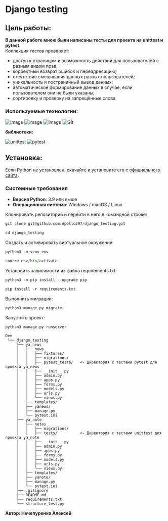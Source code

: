 # Django testing

## Цель работы:
**В данной работе мною были написаны тесты для проекта на unittest и pytest.**</br>
Коллекция тестов проверяет:
- доступ к страницам и возможность действий для пользователей с разным видом прав;
- корректный возврат ошибок и переадресацию;
- отсутствие смешивания данных разных пользователей;
- уникальность и постраничный вывод данных;
- автоматическое формирование данных в случае, если пользователем они не были указаны;
- сортировку и проверку на запрещённые слова

### Используемые технологии:
![image](https://img.shields.io/badge/Python-FFD43B?style=for-the-badge&logo=python&logoColor=blue)
![image](https://img.shields.io/badge/Django-092E20?style=for-the-badge&logo=django&logoColor=green)
![image](https://img.shields.io/badge/VSCode-0078D4?style=for-the-badge&logo=visual%20studio%20code&logoColor=white)
![Git](https://img.shields.io/badge/git-%23F05033.svg?style=for-the-badge&logo=git&logoColor=white)

**библиотеки:**

![unittest](https://img.shields.io/badge/unittest-00599C.svg?style=for-the-badge&logo=python&logoColor=white)
![pytest](https://img.shields.io/badge/pytest-0A9EDC.svg?style=for-the-badge&logo=pytest&logoColor=white)

## Установка:

Если Python не установлен, скачайте и установите его с [официального сайта](https://www.python.org/downloads/).
### Системные требования

- **Версия Python**: 3.9 или выше
- **Операционная система**: Windows / macOS / Linux

Клонировать репозиторий и перейти в него в командной строке:
```python
git clone git@github.com:Apollo297/django_testing.git
```
```python
cd django_testing
```
Cоздать и активировать виртуальное окружение:
```python
python3 -m venv env
```
```python
source env/bin/activate
```
Установить зависимости из файла requirements.txt:
```python
python3 -m pip install --upgrade pip
```
```python
pip install -r requirements.txt
```
Выполнить миграции:
```python
python3 manage.py migrate
```
Запустить проект:
```python
python3 manage.py runserver
```

```
Dev
 └── django_testing
     ├── ya_news
     │   ├── news
     │   │   ├── fixtures/
     │   │   ├── migrations/
     │   │   ├── pytest_tests/   <- Директория с тестами pytest для проекта ya_news
     │   │   ├── __init__.py
     │   │   ├── admin.py
     │   │   ├── apps.py
     │   │   ├── forms.py
     │   │   ├── models.py
     │   │   ├── urls.py
     │   │   └── views.py
     │   ├── templates/
     │   ├── yanews/
     │   ├── manage.py
     │   └── pytest.ini
     ├── ya_note
     │   ├── notes
     │   │   ├── migrations/
     │   │   ├── tests/          <- Директория с тестами unittest для проекта ya_note
     │   │   ├── __init__.py
     │   │   ├── admin.py
     │   │   ├── apps.py
     │   │   ├── forms.py
     │   │   ├── models.py
     │   │   ├── urls.py
     │   │   └── views.py
     │   ├── templates/
     │   ├── yanote/
     │   ├── manage.py
     │   └── pytest.ini
     ├── .gitignore
     ├── README.md
     ├── requirements.txt
     └── structure_test.py
```

**Автор: Нечепуренко Алексей**
